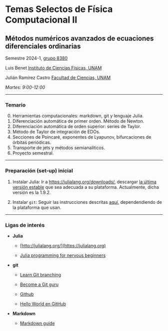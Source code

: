 # Temas Selectos de Física Computacional II

## Métodos numéricos avanzados de ecuaciones diferenciales ordinarias

Semestre 2024-1, [grupo 8380](https://aulas-virtuales.cuaed.unam.mx/)

Luis Benet
[Instituto de Ciencias Físicas, UNAM](https://www.fis.unam.mx)

Julián Ramírez Castro
[Facultad de Ciencias, UNAM](http://www.fciencias.unam.mx)


*Martes: 9:00-12:00*


---

### Temario

0. Herramientas computacionales: markdown, git y lenguaje Julia.
1. Diferenciación automática de primer orden. Método de Newton.
1. Diferenciación automática de orden superior: series de Taylor.
1. Método de Taylor de integración de EDOs.
1. Secciones de Poincaré, exponentes de Lyapunov, bifurcaciones de órbitas periódicas.
1. Transporte de jets y métodos semianalíticos.
1. Proyecto semestral.

---

### Preparación (set-up) inicial

1. Instalar Julia:
    Ir a https://julialang.org/downloads/, descargar [la última versión estable](https://julialang.org/downloads/#current_stable_release) que sea adecuada a su plataforma. Actualmente, dicha versión es la 1.9.2.

1. Instalar `git`:
    Seguir las instrucciones descritas [aquí](https://www.atlassian.com/git/tutorials/install-git), dependendiendo de la plataforma que usan.

---

### Ligas de interés

- **Julia**
	- [http://julialang.org/](https://julialang.org)

	- [Julia programming for nervous beginners](https://www.youtube.com/watch?v=ub3tqCWZmo4&list=PLP8iPy9hna6Qpx0MgGyElJ5qFlaIXYf1R)

- **git**
	- [Learn Git branching](https://learngitbranching.js.org/)

	- [Become a Git guru](https://www.atlassian.com/git/tutorials/)

	- [Github](https://docs.github.com/en/github/getting-started-with-github)

	- [Hello World en GitHub](https://guides.github.com/activities/hello-world/)

- **Markdown**
	- [Markdown guide](https://www.markdownguide.org/getting-started/)

